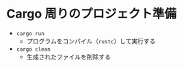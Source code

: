 # Cargo 周りのプロジェクト準備

- `cargo run`
  - プログラムをコンパイル（`rustc`）して実行する
- `cargo clean`
  - 生成されたファイルを削除する
